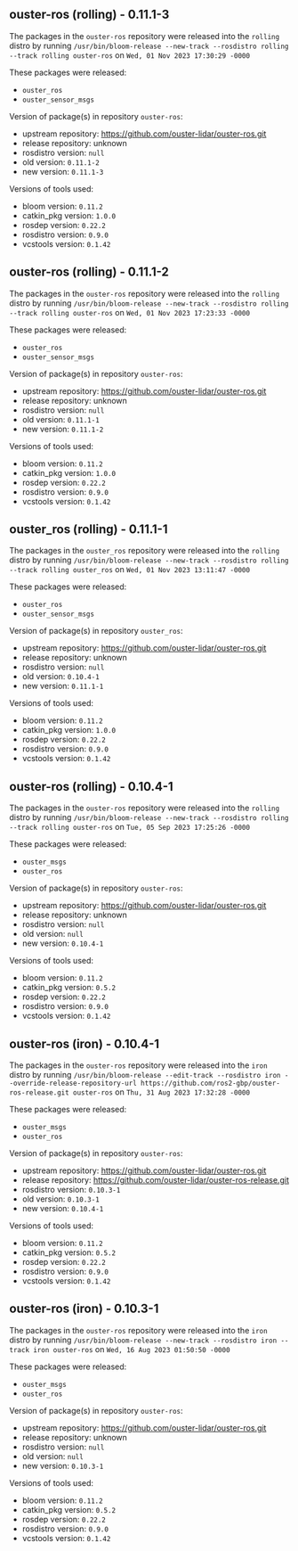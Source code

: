 ## ouster-ros (rolling) - 0.11.1-3

The packages in the `ouster-ros` repository were released into the `rolling` distro by running `/usr/bin/bloom-release --new-track --rosdistro rolling --track rolling ouster-ros` on `Wed, 01 Nov 2023 17:30:29 -0000`

These packages were released:
- `ouster_ros`
- `ouster_sensor_msgs`

Version of package(s) in repository `ouster-ros`:

- upstream repository: https://github.com/ouster-lidar/ouster-ros.git
- release repository: unknown
- rosdistro version: `null`
- old version: `0.11.1-2`
- new version: `0.11.1-3`

Versions of tools used:

- bloom version: `0.11.2`
- catkin_pkg version: `1.0.0`
- rosdep version: `0.22.2`
- rosdistro version: `0.9.0`
- vcstools version: `0.1.42`


## ouster-ros (rolling) - 0.11.1-2

The packages in the `ouster-ros` repository were released into the `rolling` distro by running `/usr/bin/bloom-release --new-track --rosdistro rolling --track rolling ouster-ros` on `Wed, 01 Nov 2023 17:23:33 -0000`

These packages were released:
- `ouster_ros`
- `ouster_sensor_msgs`

Version of package(s) in repository `ouster-ros`:

- upstream repository: https://github.com/ouster-lidar/ouster-ros.git
- release repository: unknown
- rosdistro version: `null`
- old version: `0.11.1-1`
- new version: `0.11.1-2`

Versions of tools used:

- bloom version: `0.11.2`
- catkin_pkg version: `1.0.0`
- rosdep version: `0.22.2`
- rosdistro version: `0.9.0`
- vcstools version: `0.1.42`


## ouster_ros (rolling) - 0.11.1-1

The packages in the `ouster_ros` repository were released into the `rolling` distro by running `/usr/bin/bloom-release --new-track --rosdistro rolling --track rolling ouster_ros` on `Wed, 01 Nov 2023 13:11:47 -0000`

These packages were released:
- `ouster_ros`
- `ouster_sensor_msgs`

Version of package(s) in repository `ouster_ros`:

- upstream repository: https://github.com/ouster-lidar/ouster-ros.git
- release repository: unknown
- rosdistro version: `null`
- old version: `0.10.4-1`
- new version: `0.11.1-1`

Versions of tools used:

- bloom version: `0.11.2`
- catkin_pkg version: `1.0.0`
- rosdep version: `0.22.2`
- rosdistro version: `0.9.0`
- vcstools version: `0.1.42`


## ouster-ros (rolling) - 0.10.4-1

The packages in the `ouster-ros` repository were released into the `rolling` distro by running `/usr/bin/bloom-release --new-track --rosdistro rolling --track rolling ouster-ros` on `Tue, 05 Sep 2023 17:25:26 -0000`

These packages were released:
- `ouster_msgs`
- `ouster_ros`

Version of package(s) in repository `ouster-ros`:

- upstream repository: https://github.com/ouster-lidar/ouster-ros.git
- release repository: unknown
- rosdistro version: `null`
- old version: `null`
- new version: `0.10.4-1`

Versions of tools used:

- bloom version: `0.11.2`
- catkin_pkg version: `0.5.2`
- rosdep version: `0.22.2`
- rosdistro version: `0.9.0`
- vcstools version: `0.1.42`


## ouster-ros (iron) - 0.10.4-1

The packages in the `ouster-ros` repository were released into the `iron` distro by running `/usr/bin/bloom-release --edit-track --rosdistro iron --override-release-repository-url https://github.com/ros2-gbp/ouster-ros-release.git ouster-ros` on `Thu, 31 Aug 2023 17:32:28 -0000`

These packages were released:
- `ouster_msgs`
- `ouster_ros`

Version of package(s) in repository `ouster-ros`:

- upstream repository: https://github.com/ouster-lidar/ouster-ros.git
- release repository: https://github.com/ouster-lidar/ouster-ros-release.git
- rosdistro version: `0.10.3-1`
- old version: `0.10.3-1`
- new version: `0.10.4-1`

Versions of tools used:

- bloom version: `0.11.2`
- catkin_pkg version: `0.5.2`
- rosdep version: `0.22.2`
- rosdistro version: `0.9.0`
- vcstools version: `0.1.42`


## ouster-ros (iron) - 0.10.3-1

The packages in the `ouster-ros` repository were released into the `iron` distro by running `/usr/bin/bloom-release --new-track --rosdistro iron --track iron ouster-ros` on `Wed, 16 Aug 2023 01:50:50 -0000`

These packages were released:
- `ouster_msgs`
- `ouster_ros`

Version of package(s) in repository `ouster-ros`:

- upstream repository: https://github.com/ouster-lidar/ouster-ros.git
- release repository: unknown
- rosdistro version: `null`
- old version: `null`
- new version: `0.10.3-1`

Versions of tools used:

- bloom version: `0.11.2`
- catkin_pkg version: `0.5.2`
- rosdep version: `0.22.2`
- rosdistro version: `0.9.0`
- vcstools version: `0.1.42`


